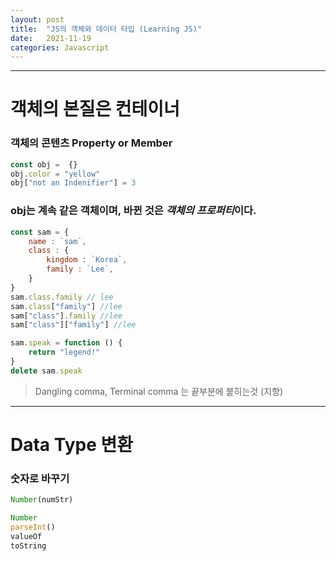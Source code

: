 ```yaml
---
layout: post
title:  "JS의 객체와 데이터 타입 (Learning JS)"
date:   2021-11-19
categories: Javascript
---
```

---

# 객체의 본질은 컨테이너

### 객체의 콘텐츠 **Property** or **Member**

```javascript
const obj =  {}
obj.color = "yellow"
obj["not an Indenifier"] = 3
```
### obj는 계속 같은 객체이며, 바뀐 것은 *객체의 프로퍼티*이다.

```javascript
const sam = {
    name : `sam`,
    class : {
        kingdom : `Korea`,
        family : `Lee`,
    }
}
sam.class.family // lee
sam.class["family"] //lee
sam["class"].family //lee
sam["class"]["family"] //lee

sam.speak = function () {
    return "legend!"
}
delete sam.speak
```

> Dangling comma, Terminal comma 는 끝부분에 붙히는것 (지향)

***
# Data Type 변환

### 숫자로 바꾸기
```javascript
Number(numStr)

Number
parseInt()
valueOf
toString
```
